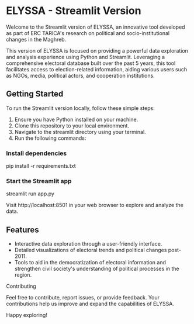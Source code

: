 # ELYSSA - Streamlit Version

Welcome to the Streamlit version of ELYSSA, an innovative tool developed as part of ERC TARICA's research on political and socio-institutional changes in the Maghreb.

This version of ELYSSA is focused on providing a powerful data exploration and analysis experience using Python and Streamlit. Leveraging a comprehensive electoral database built over the past 5 years, this tool facilitates access to election-related information, aiding various users such as NGOs, media, political actors, and cooperation institutions.

## Getting Started

To run the Streamlit version locally, follow these simple steps:

1. Ensure you have Python installed on your machine.
2. Clone this repository to your local environment.
3. Navigate to the streamlit directory using your terminal.
4. Run the following commands:

### Install dependencies

pip install -r requirements.txt

### Start the Streamlit app

streamlit run app.py

Visit http://localhost:8501 in your web browser to explore and analyze the data.

## Features

- Interactive data exploration through a user-friendly interface.
- Detailed visualizations of electoral trends and political changes post-2011.
- Tools to aid in the democratization of electoral information and strengthen civil society's understanding of political processes in the region.

Contributing

Feel free to contribute, report issues, or provide feedback. Your contributions help us improve and expand the capabilities of ELYSSA.

Happy exploring!
